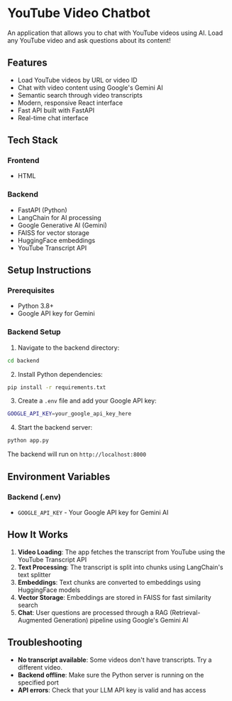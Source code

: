 # YouTube Video Chatbot

An application that allows you to chat with YouTube videos using AI. Load any YouTube video and ask questions about its content!


## Features

-  Load YouTube videos by URL or video ID
-  Chat with video content using Google's Gemini AI
-  Semantic search through video transcripts
-  Modern, responsive React interface
-  Fast API built with FastAPI
-  Real-time chat interface

## Tech Stack

### Frontend
- HTML 

### Backend
- FastAPI (Python)
- LangChain for AI processing
- Google Generative AI (Gemini)
- FAISS for vector storage
- HuggingFace embeddings
- YouTube Transcript API

## Setup Instructions

### Prerequisites
- Python 3.8+
- Google API key for Gemini

### Backend Setup

1. Navigate to the backend directory:
```bash
cd backend
```

2. Install Python dependencies:
```bash
pip install -r requirements.txt
```

3. Create a `.env` file and add your Google API key:
```bash
GOOGLE_API_KEY=your_google_api_key_here
```

4. Start the backend server:
```bash
python app.py
```

The backend will run on `http://localhost:8000`

## Environment Variables

### Backend (.env)
- `GOOGLE_API_KEY` - Your Google API key for Gemini AI

## How It Works

1. **Video Loading**: The app fetches the transcript from YouTube using the YouTube Transcript API
2. **Text Processing**: The transcript is split into chunks using LangChain's text splitter
3. **Embeddings**: Text chunks are converted to embeddings using HuggingFace models
4. **Vector Storage**: Embeddings are stored in FAISS for fast similarity search
5. **Chat**: User questions are processed through a RAG (Retrieval-Augmented Generation) pipeline using Google's Gemini AI

## Troubleshooting

- **No transcript available**: Some videos don't have transcripts. Try a different video.
- **Backend offline**: Make sure the Python server is running on the specified port
- **API errors**: Check that your LLM API key is valid and has access

